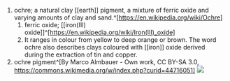1. ochre; a natural clay [[earth]] pigment, a mixture of ferric oxide and varying amounts of clay and sand.^[https://en.wikipedia.org/wiki/Ochre]
	1. ferric oxide; [[iron(III) oxide]]^[https://en.wikipedia.org/wiki/Iron(III)_oxide]
	2. It ranges in colour from yellow to deep orange or brown. The word ochre also describes clays coloured with [[iron]] oxide derived during the extraction of tin and copper.
3. ochre pigment^[By Marco Almbauer - Own work, CC BY-SA 3.0, https://commons.wikimedia.org/w/index.php?curid=44716051] <img src="https://upload.wikimedia.org/wikipedia/commons/b/b3/Hellocker-_Pigment.JPG" />